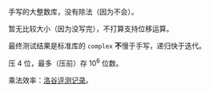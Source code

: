 手写的大整数库，没有除法（因为不会）。

暂无比较大小（因为没写完），不打算支持位移运算。

最终测试结果是标准库的 `complex` **不**慢于手写，递归快于迭代。

压 $4$ 位，最多（压前）存 $10^6$ 位数。

乘法效率：[洛谷评测记录](https://www.luogu.com.cn/record/157070952)。
